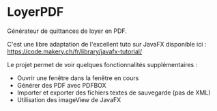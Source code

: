 # LoyerPDF
 
Générateur de quittances de loyer en PDF.

C'est une libre adaptation de l'excellent tuto sur JavaFX disponible ici : https://code.makery.ch/fr/library/javafx-tutorial/

Le projet permet de voir quelques fonctionnalités supplémentaires :
- Ouvrir une fenêtre dans la fenêtre en cours
- Générer des PDF avec PDFBOX
- Importer et exporter des fichiers textes de sauvegarde (pas de XML)
- Utilisation des imageView de JavaFX

